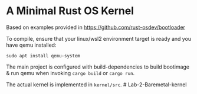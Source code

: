 # A Minimal Rust OS Kernel

Based on examples provided in https://github.com/rust-osdev/bootloader

To compile, ensure that your linux/wsl2 environment target is ready and you have qemu installed:
```
sudo apt install qemu-system
```

The main project is configured with build-dependencies to build bootimage & run qemu when invoking `cargo build` or `cargo run`.

The actual kernel is implemented in `kernel/src`.
#   L a b - 2 - B a r e m e t a l - k e r n e l  
 